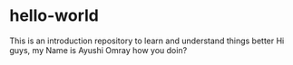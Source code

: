 # hello-world
This is an introduction repository to learn and understand things better
Hi guys,
my Name is Ayushi Omray how you doin?
